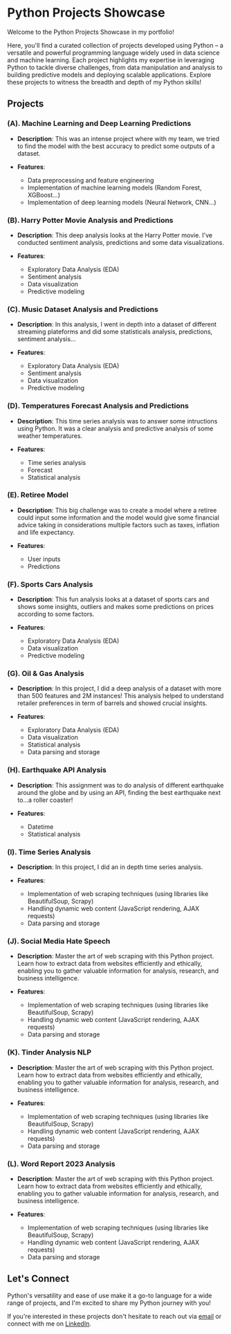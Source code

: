# Python Projects Showcase

Welcome to the Python Projects Showcase in my portfolio! 

Here, you'll find a curated collection of projects developed using Python – a versatile and powerful programming language widely used in data science and machine learning. Each project highlights my expertise in leveraging Python to tackle diverse challenges, from data manipulation and analysis to building predictive models and deploying scalable applications. Explore these projects to witness the breadth and depth of my Python skills!

## Projects

### (A). Machine Learning and Deep Learning Predictions

- **Description**: This was an intense project where with my team, we tried to find the model with the best accuracy to predict some outputs of a dataset. 
  
- **Features**:
  - Data preprocessing and feature engineering
  - Implementation of machine learning models (Random Forest, XGBoost...)
  - Implementation of deep learning models (Neural Network, CNN...)
  
### (B). Harry Potter Movie Analysis and Predictions

- **Description**: This deep analysis looks at the Harry Potter movie. I've conducted sentiment analysis, predictions and some data visualizations.
  
- **Features**:
  - Exploratory Data Analysis (EDA)
  - Sentiment analysis
  - Data visualization
  - Predictive modeling
  
### (C). Music Dataset Analysis and Predictions

- **Description**: In this analysis, I went in depth into a dataset of different streaming plateforms and did some statisticals analysis, predictions, sentiment analysis...
  
- **Features**:
  - Exploratory Data Analysis (EDA)
  - Sentiment analysis
  - Data visualization
  - Predictive modeling
 
### (D). Temperatures Forecast Analysis and Predictions

- **Description**: This time series analysis was to answer some intructions using Python. It was a clear analysis and predictive analysis of some weather temperatures. 
  
- **Features**:
  - Time series analysis
  - Forecast
  - Statistical analysis
 
### (E). Retiree Model

- **Description**: This big challenge was to create a model where a retiree could input some information and the model would give some financial advice taking in considerations multiple factors such as taxes, inflation and life expectancy.
  
- **Features**:
  - User inputs
  - Predictions
 
### (F). Sports Cars Analysis

- **Description**: This fun analysis looks at a dataset of sports cars and shows some insights, outliers and makes some predictions on prices according to some factors.
  
- **Features**:
  - Exploratory Data Analysis (EDA)
  - Data visualization
  - Predictive modeling
 
### (G). Oil & Gas Analysis

- **Description**: In this project, I did a deep analysis of a dataset with more than 500 features and 2M instances! This analysis helped to understand retailer preferences in term of barrels and showed crucial insights.
  
- **Features**:
  - Exploratory Data Analysis (EDA)
  - Data visualization
  - Statistical analysis
  - Data parsing and storage
 
### (H). Earthquake API Analysis

- **Description**: This assignment was to do analysis of different earthquake around the globe and by using an API, finding the best earthquake next to...a roller coaster!
  
- **Features**:
  - Datetime
  - Statistical analysis
 
### (I). Time Series Analysis

- **Description**: In this project, I did an in depth time series analysis.
  
- **Features**:
  - Implementation of web scraping techniques (using libraries like BeautifulSoup, Scrapy)
  - Handling dynamic web content (JavaScript rendering, AJAX requests)
  - Data parsing and storage
 
### (J). Social Media Hate Speech

- **Description**: Master the art of web scraping with this Python project. Learn how to extract data from websites efficiently and ethically, enabling you to gather valuable information for analysis, research, and business intelligence.
  
- **Features**:
  - Implementation of web scraping techniques (using libraries like BeautifulSoup, Scrapy)
  - Handling dynamic web content (JavaScript rendering, AJAX requests)
  - Data parsing and storage
 
### (K). Tinder Analysis NLP

- **Description**: Master the art of web scraping with this Python project. Learn how to extract data from websites efficiently and ethically, enabling you to gather valuable information for analysis, research, and business intelligence.
  
- **Features**:
  - Implementation of web scraping techniques (using libraries like BeautifulSoup, Scrapy)
  - Handling dynamic web content (JavaScript rendering, AJAX requests)
  - Data parsing and storage
 
### (L). Word Report 2023 Analysis

- **Description**: Master the art of web scraping with this Python project. Learn how to extract data from websites efficiently and ethically, enabling you to gather valuable information for analysis, research, and business intelligence.
  
- **Features**:
  - Implementation of web scraping techniques (using libraries like BeautifulSoup, Scrapy)
  - Handling dynamic web content (JavaScript rendering, AJAX requests)
  - Data parsing and storage
  
## Let's Connect

Python's versatility and ease of use make it a go-to language for a wide range of projects, and I'm excited to share my Python journey with you! 

If you're interested in these projects don't hesitate to reach out via [email](mailto:gabchouraqui@gmail.com) or connect with me on [LinkedIn](https://www.linkedin.com/in/gabrielchouraqui).
